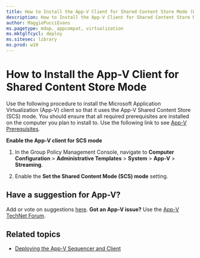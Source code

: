 ```yaml
---
title: How to Install the App-V Client for Shared Content Store Mode (Windows 10)
description: How to Install the App-V Client for Shared Content Store Mode
author: MaggiePucciEvans
ms.pagetype: mdop, appcompat, virtualization
ms.mktglfcycl: deploy
ms.sitesec: library
ms.prod: w10
---
```



# How to Install the App-V Client for Shared Content Store Mode


Use the following procedure to install the Microsoft Application Virtualization (App-V) client so that it uses the App-V Shared Content Store (SCS) mode. You should ensure that all required prerequisites are installed on the computer you plan to install to. Use the following link to see [App-V Prerequisites](appv-prerequisites.md).

**Enable the App-V client for SCS mode**

1.  In the Group Policy Management Console, navigate to **Computer Configuration** > **Administrative Templates** > **System** > **App-V** > **Streaming**.

2.  Enable the **Set the Shared Content Mode (SCS) mode** setting.

## Have a suggestion for App-V?

Add or vote on suggestions [here](http://appv.uservoice.com/forums/280448-microsoft-application-virtualization). **Got an App-V issue?** Use the [App-V TechNet Forum](https://social.technet.microsoft.com/Forums/en-US/home?forum=mdopappv).

## Related topics

- [Deploying the App-V Sequencer and Client](appv-deploying-the-appv-sequencer-and-client.md)
